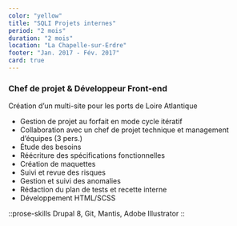 ```yaml
---
color: "yellow"
title: "SQLI Projets internes"
period: "2 mois"
duration: "2 mois"
location: "La Chapelle-sur-Erdre"
footer: "Jan. 2017 - Fév. 2017"
card: true
---
```


### Chef de projet & Développeur Front-end

Création d’un multi-site pour les ports de Loire Atlantique

- Gestion de projet au forfait en mode cycle itératif
- Collaboration avec un chef de projet technique et management d’équipes (3 pers.)
- Étude des besoins
- Réécriture des spécifications fonctionnelles
- Création de maquettes
- Suivi et revue des risques
- Gestion et suivi des anomalies
- Rédaction du plan de tests et recette interne
- Développement HTML/SCSS

::prose-skills
Drupal 8, Git, Mantis, Adobe Illustrator
::
